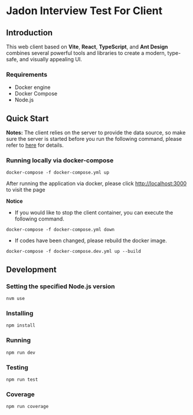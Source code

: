 # Jadon Interview Test For Client

## Introduction

This web client based on **Vite**, **React**, **TypeScript**, and **Ant Design** combines several powerful tools and libraries to create a modern, type-safe, and visually appealing UI.

### Requirements

- Docker engine
- Docker Compose
- Node.js

## Quick Start

**Notes:**
The client relies on the server to provide the data source, so make sure the server is started before you run the following command, please refer to [here](https://github.com/jaruan/jadon-interview-test/tree/qa/server#readme) for details.

### Running locally via docker-compose

```shell
docker-compose -f docker-compose.yml up
```

After running the application via docker, please click <http://localhost:3000> to visit the page

**Notice**

- If you would like to stop the client container, you can execute the following command.

```shell
docker-compose -f docker-compose.yml down
```

- If codes have been changed, please rebuild the docker image.

```shell
docker-compose -f docker-compose.dev.yml up --build
```

## Development

### Setting the specified Node.js version

```shell
nvm use
```

### Installing

```shell
npm install
```

### Running

```shell
npm run dev
```

### Testing

```shell
npm run test
```

### Coverage

```shell
npm run coverage
```

